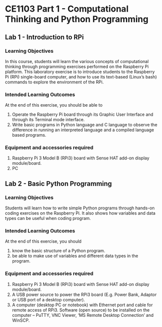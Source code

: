 # CE1103 Part 1 - Computational Thinking and Python Programming

## Lab 1 - Introduction to RPi

### Learning Objectives
In this course, students will learn the various concepts of computational thinking
through programming exercises performed on the Raspberry Pi platform. This
laboratory exercise is to introduce students to the Raspberry Pi (RPi) single-board
computer, and how to use its text-based (Linux’s bash) commands to explore the
environment of the RPi.

### Intended Learning Outcomes
At the end of this exercise, you should be able to
1. Operate the Raspberry Pi board through its Graphic User Interface and through its
Terminal mode interface.
2. Write basic programs in Python language and C language to observe the difference
in running an interpreted language and a compiled language based programs.

### Equipment and accessories required
1. Raspberry Pi 3 Model B (RPi3) board with Sense HAT add-on display
module/board.
2. PC


## Lab 2 - Basic Python Programming

### Learning Objectives
Students will learn how to write simple Python programs through hands-on coding exercises on the Raspberry Pi. It also shows how variables and data types can be useful when coding program.

### Intended Learning Outcomes
At the end of this exercise, you should
1. know the basic structure of a Python program.
2. be able to make use of variables and different data types in the program.

### Equipment and accessories required
1. Raspberry Pi 3 Model B (RPi3) board with Sense HAT add-on display module/board.
2. A USB power source to power the RPi3 board (E.g. Power Bank, Adaptor or USB port of a desktop computer).
3. A computer (desktop PC or notebook) with Ethernet port and cable for remote access of RPi3. Software (open source) to be installed on the computer – PuTTY, VNC Viewer, ‘MS Remote Desktop Connection’ and WinSCP.